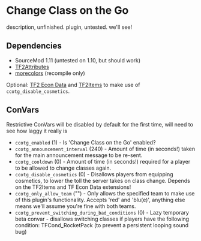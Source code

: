 # Change Class on the Go
description, unfinished. plugin, untested. we'll see!

## Dependencies
- SourceMod 1.11 (untested on 1.10, but should work)
- [TF2Attributes](https://forums.alliedmods.net/showthread.php?t=210221)
- [morecolors](https://forums.alliedmods.net/showthread.php?t=185016) (recompile only)

Optional: [TF2 Econ Data](https://forums.alliedmods.net/showthread.php?t=315011) and [TF2Items](https://forums.alliedmods.net/showthread.php?p=1050170) to make use of `ccotg_disable_cosmetics`.

## ConVars
Restrictive ConVars will be disabled by default for the first time, will need to see how laggy it really is

- `ccotg_enabled` (1) - Is 'Change Class on the Go' enabled?
- `ccotg_announcement_interval` (240) - Amount of time (in seconds!) taken for the main announcement message to be re-sent.
- `ccotg_cooldown` (0) - Amount of time (in seconds!) required for a player to be allowed to change classes again.
- `ccotg_disable_cosmetics` (0) - Disallows players from equipping cosmetics, to lower the toll the server takes on class change. Depends on the TF2Items and TF Econ Data extensions!
- `ccotg_only_allow_team` ("") - Only allows the specified team to make use of this plugin's functionality. Accepts 'red' and 'blu(e)', anything else means we'll assume you're fine with both teams.
- `ccotg_prevent_switching_during_bad_conditions` (0) - Lazy temporary beta convar - disallows switching classes if players have the following condition: TFCond_RocketPack (to prevent a persistent looping sound bug)